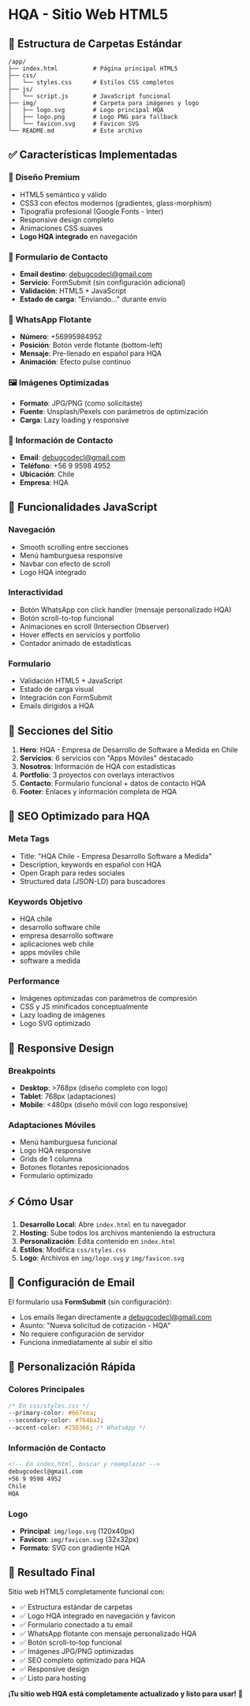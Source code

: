 # HQA - Sitio Web HTML5

## 📁 Estructura de Carpetas Estándar

```
/app/
├── index.html          # Página principal HTML5
├── css/
│   └── styles.css      # Estilos CSS completos  
├── js/
│   └── script.js       # JavaScript funcional
├── img/                # Carpeta para imágenes y logo
│   ├── logo.svg        # Logo principal HQA
│   ├── logo.png        # Logo PNG para fallback
│   └── favicon.svg     # Favicon SVG
└── README.md           # Este archivo
```

## ✅ Características Implementadas

### 🎨 **Diseño Premium**
- HTML5 semántico y válido
- CSS3 con efectos modernos (gradientes, glass-morphism)
- Tipografía profesional (Google Fonts - Inter)
- Responsive design completo
- Animaciones CSS suaves
- **Logo HQA integrado** en navegación

### 📧 **Formulario de Contacto**
- **Email destino**: debugcodecl@gmail.com
- **Servicio**: FormSubmit (sin configuración adicional)
- **Validación**: HTML5 + JavaScript
- **Estado de carga**: "Enviando..." durante envío

### 📱 **WhatsApp Flotante**
- **Número**: +56995984952
- **Posición**: Botón verde flotante (bottom-left)
- **Mensaje**: Pre-llenado en español para HQA
- **Animación**: Efecto pulse continuo

### 🖼️ **Imágenes Optimizadas**
- **Formato**: JPG/PNG (como solicitaste)
- **Fuente**: Unsplash/Pexels con parámetros de optimización
- **Carga**: Lazy loading y responsive

### 📍 **Información de Contacto**
- **Email**: debugcodecl@gmail.com
- **Teléfono**: +56 9 9598 4952
- **Ubicación**: Chile
- **Empresa**: HQA

## 🚀 **Funcionalidades JavaScript**

### Navegación
- Smooth scrolling entre secciones
- Menú hamburguesa responsive
- Navbar con efecto de scroll
- Logo HQA integrado

### Interactividad
- Botón WhatsApp con click handler (mensaje personalizado HQA)
- Botón scroll-to-top funcional
- Animaciones en scroll (Intersection Observer)
- Hover effects en servicios y portfolio
- Contador animado de estadísticas

### Formulario
- Validación HTML5 + JavaScript
- Estado de carga visual
- Integración con FormSubmit
- Emails dirigidos a HQA

## 🎯 **Secciones del Sitio**

1. **Hero**: HQA - Empresa de Desarrollo de Software a Medida en Chile
2. **Servicios**: 6 servicios con "Apps Móviles" destacado
3. **Nosotros**: Información de HQA con estadísticas
4. **Portfolio**: 3 proyectos con overlays interactivos
5. **Contacto**: Formulario funcional + datos de contacto HQA
6. **Footer**: Enlaces y información completa de HQA

## 🔧 **SEO Optimizado para HQA**

### Meta Tags
- Title: "HQA Chile - Empresa Desarrollo Software a Medida"
- Description, keywords en español con HQA
- Open Graph para redes sociales
- Structured data (JSON-LD) para buscadores

### Keywords Objetivo
- HQA chile
- desarrollo software chile
- empresa desarrollo software
- aplicaciones web chile
- apps móviles chile
- software a medida

### Performance
- Imágenes optimizadas con parámetros de compresión
- CSS y JS minificados conceptualmente
- Lazy loading de imágenes
- Logo SVG optimizado

## 📱 **Responsive Design**

### Breakpoints
- **Desktop**: >768px (diseño completo con logo)
- **Tablet**: 768px (adaptaciones)
- **Mobile**: <480px (diseño móvil con logo responsive)

### Adaptaciones Móviles
- Menú hamburguesa funcional
- Logo HQA responsive
- Grids de 1 columna
- Botones flotantes reposicionados
- Formulario optimizado

## ⚡ **Cómo Usar**

1. **Desarrollo Local**: Abre `index.html` en tu navegador
2. **Hosting**: Sube todos los archivos manteniendo la estructura
3. **Personalización**: Edita contenido en `index.html`
4. **Estilos**: Modifica `css/styles.css`
5. **Logo**: Archivos en `img/logo.svg` y `img/favicon.svg`

## 📧 **Configuración de Email**

El formulario usa **FormSubmit** (sin configuración):
- Los emails llegan directamente a debugcodecl@gmail.com
- Asunto: "Nueva solicitud de cotización - HQA"
- No requiere configuración de servidor
- Funciona inmediatamente al subir el sitio

## 🎨 **Personalización Rápida**

### Colores Principales
```css
/* En css/styles.css */
--primary-color: #667eea;
--secondary-color: #764ba2;
--accent-color: #25D366; /* WhatsApp */
```

### Información de Contacto
```html
<!-- En index.html, buscar y reemplazar -->
debugcodecl@gmail.com
+56 9 9598 4952
Chile
HQA
```

### Logo
- **Principal**: `img/logo.svg` (120x40px)
- **Favicon**: `img/favicon.svg` (32x32px)
- **Formato**: SVG con gradiente HQA

## 🚀 **Resultado Final**

Sitio web HTML5 completamente funcional con:
- ✅ Estructura estándar de carpetas
- ✅ Logo HQA integrado en navegación y favicon
- ✅ Formulario conectado a tu email
- ✅ WhatsApp flotante con mensaje personalizado HQA
- ✅ Botón scroll-to-top funcional
- ✅ Imágenes JPG/PNG optimizadas
- ✅ SEO completo optimizado para HQA
- ✅ Responsive design
- ✅ Listo para hosting

**¡Tu sitio web HQA está completamente actualizado y listo para usar!** 🎉